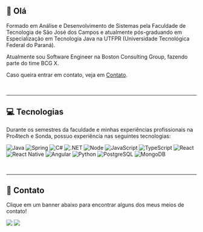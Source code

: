 ## 👋 Olá 

Formado em Análise e Desenvolvimento de Sistemas pela Faculdade de Tecnologia de São José dos Campos e atualmente pós-graduando em Especialização em Tecnologia Java na UTFPR (Universidade Tecnológica Federal do Paraná).

Atualmente sou Software Engineer na Boston Consulting Group, fazendo parte do time BCG X.

Caso queira entrar em contato, veja em [Contato](https://github.com/thaleskerber/thaleskerber/blob/main/README.md#contato).

<br />

---

## :computer: Tecnologias

Durante os semestres da faculdade e minhas experiências profissionais na Pro4tech e Sonda, possuo experiência nas seguintes tecnologias:

![Java](https://img.shields.io/badge/java-%2320232a.svg?style=for-the-badge&logo=openjdk&logoColor=white)
![Spring](https://img.shields.io/badge/spring-%2320232a.svg?style=for-the-badge&logo=spring&logoColor=white)
![C#](https://img.shields.io/badge/c%23-%2320232a.svg?style=for-the-badge&logo=c-sharp&logoColor=white)
![.NET](https://img.shields.io/badge/.NET-%2320232a?style=for-the-badge&logo=.net&logoColor=white)
![Node](https://img.shields.io/badge/Node%20js-%2320232a?style=for-the-badge&logo=nodedotjs&logoColor=white)
![JavaScript](https://img.shields.io/badge/javascript-%2320232a.svg?style=for-the-badge&logo=javascript&logoColor=white)
![TypeScript](https://img.shields.io/badge/typescript-%2320232a.svg?style=for-the-badge&logo=typescript&logoColor=white)
![React](https://img.shields.io/badge/react-%2320232a.svg?style=for-the-badge&logo=react&logoColor=white)
![React Native](https://img.shields.io/badge/React_Native-%2320232a?style=for-the-badge&logo=react&logoColor=white)
![Angular](https://img.shields.io/badge/Angular-%2320232a?style=for-the-badge&logo=angular&logoColor=white)
![Python](https://img.shields.io/badge/python-%2320232a?style=for-the-badge&logo=python&logoColor=white)
![PostgreSQL](https://img.shields.io/badge/PostgreSQL-%2320232a?style=for-the-badge&logo=postgresql&logoColor=white)
![MongoDB](https://img.shields.io/badge/MongoDB-%2320232a.svg?style=for-the-badge&logo=mongodb&logoColor=white)

<br />


---

## :iphone: Contato

Clique em um banner abaixo para encontrar alguns dos meus meios de contato!

<a href="https://www.linkedin.com/in/thaleskerber/" target="_blank"><img src="https://custom-icon-badges.demolab.com/badge/LinkedIn-%2320232a?logo=linkedin-white&logoColor=fff" target="_blank"></a>
<a href = "mailto:thaleskerber@gmail.com"><img src="https://img.shields.io/badge/Gmail-%2320232a?logo=gmail&logoColor=white" target="_blank"></a>

<br />
